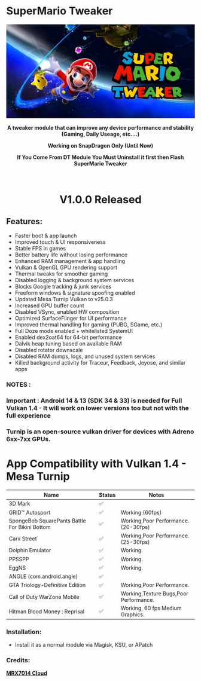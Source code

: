 # SuperMario Tweaker

<div align="center"><img src="SMTW-Banner.jpg">
  
**A tweaker module that can improve any device performance and stability (Gaming, Daily Useage, etc....)**

**Working on SnapDragon Only (Until Now)**

**If You Come From DT Module You Must Uninstall it first then Flash SuperMario Tweaker**

<br />

# V1.0.0 Released

</div>

## Features:
- Faster boot & app launch
- Improved touch & UI responsiveness
- Stable FPS in games
- Better battery life without losing performance
- Enhanced RAM management & app handling
- Vulkan & OpenGL GPU rendering support
- Thermal tweaks for smoother gaming
- Disabled logging & background system services
- Blocks Google tracking & junk services
- Freeform windows & signature spoofing enabled
- Updated Mesa Turnip Vulkan to v25.0.3
- Increased GPU buffer count
- Disabled VSync, enabled HW composition
- Optimized SurfaceFlinger for UI performance
- Improved thermal handling for gaming (PUBG, SGame, etc.)
- Full Doze mode enabled + whitelisted SystemUI
- Enabled dex2oat64 for 64-bit performance
- Dalvik heap tuning based on available RAM
- Disabled rotator downscale
- Disabled RAM dumps, logs, and unused system services
- Killed background activity for Traceur, Feedback, Joyose, and similar apps

### NOTES :

### Important : Android 14 & 13 (SDK 34 & 33) is needed for Full Vulkan 1.4 - It will work on lower versions too but not with the full experience
### Turnip is an open-source vulkan driver for devices with Adreno 6xx-7xx GPUs.

# App Compatibility with Vulkan 1.4 - Mesa Turnip

| Name                                            | Status | Notes                                                                                                                     |
|-------------------------------------------------|--------|---------------------------------------------------------------------------------------------------------------------------|
| 3D Mark                                         | ✅     |                                                                                                                           |
| GRID™ Autosport                                 | ✅     | Working.(60fps)                                                          |
| SpongeBob SquarePants Battle For Bikini Bottom  | ✅     | Working,Poor Performance.(20-30fps)                                      |
| Carx Street                                     | ✅     | Working,Poor Performance.(25-30fps)                                      |
| Dolphin Emulator                                | ✅     | Working.                                                                 |
| PPSSPP                                          | ✅     | Working.                                                                 |
| EggNS                                           | ✅     | Working.                                                                 |
| ANGLE (com.android.angle)                       | ✅     |                                                                                                                           |
| GTA Triology-Definitive Edition                 | ✅     | Working,Poor Performance.                                                   |
| Call of Duty WarZone Mobile                     | ✅     | Working,Texture Bugs,Poor Performance.                                    |
| Hitman Blood Money : Reprisal                   | ✅     | Working, 60 fps Medium Graphics.                                        |



### Installation:
- Install it as a normal module via Magisk, KSU, or APatch

### Credits:
<a href="https://t.me/mrx7014cloud">**MRX7014 Cloud**</a>
